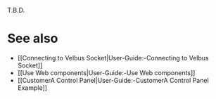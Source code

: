 T.B.D.

# See also

- [[Connecting to Velbus Socket|User-Guide:-Connecting to Velbus Socket]]
- [[Use Web components|User-Guide:-Use Web components]]
- [[CustomerA Control Panel|User-Guide:-CustomerA Control Panel Example]]